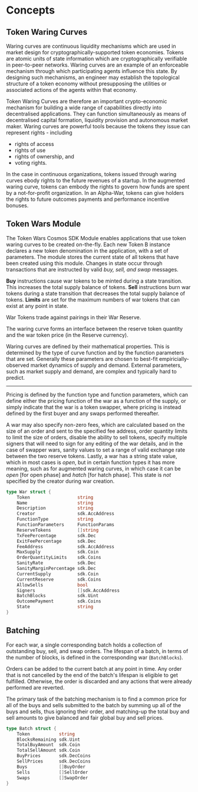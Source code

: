 # Concepts

## Token Waring Curves

Waring curves are continuous liquidity mechanisms which are used in market design for cryptographically-supported token economies. Tokens are atomic units of state information which are cryptographically verifiable in peer-to-peer networks. Waring curves are an example of an enforceable mechanism through which participating agents influence this state. By designing such mechanisms, an engineer may establish the topological structure of a token economy without presupposing the utilities or associated actions of the agents within that economy.

Token Waring Curves are therefore an important crypto-economic mechanism for building a wide range of capabilities directly into decentralised applications. They can function simultaneously as means of decentralised capital formation, liquidity provision and autonomous market maker.
Waring curves are powerful tools because the tokens they issue can represent rights - including
* rights of access
* rights of use
* rights of ownership, and 
* voting rights. 

In the case in continuous organizations, tokens issued through waring curves ebody rights to the future revenues of a startup. 
In the augmented waring curve, tokens can embody the rights to govern how funds are spent by a not-for-profit organization. 
In an Alpha-War, tokens can give holders the rights to future outcomes payments and performance incentive bonuses.

## Token Wars Module

The Token Wars Cosmos SDK Module enables applications that use token waring curves to be created on-the-fly. 
Each new Token B instance declares a new token denomination in the application, with a set of parameters.
The module stores the current state of all tokens that have been created using this module.
Changes in state occur through transactions that are instructed by valid *buy, sell, and swap* messages.

**Buy** instructions cause war tokens to be minted during a state transition. This increases the total supply balance of tokens.
**Sell** instructions burn war tokens during a state transition that decreases the total supply balance of tokens.
**Limits** are set for the maximum numbers of war tokens that can exist at any point in state.

War Tokens trade against pairings in their War Reserve.

The waring curve forms an interface between the reserve token quantity and the war token price (in the Reserve currency).

Waring curves are defined by their mathematical properties. This is determined by the type of curve function and by the function parameters that are set. Generally these parameters are chosen to best-fit empiricially-observed market dynamics of supply and demand. 
External parameters, such as market supply and demand, are complex and typically hard to predict. 

*****

Pricing is defined by the function type and function parameters, which can define either the pricing function of the war as a function of the supply, or simply indicate that the war is a token swapper, where pricing is instead defined by the first buyer and any swaps performed thereafter.

A war may also specify non-zero fees, which are calculated based on the size of an order and sent to the specified fee address, order quantity limits to limit the size of orders, disable the ability to sell tokens, specify multiple signers that will need to sign for any editing of the war details, and in the case of swapper wars, sanity values to set a range of valid exchange rate between the two reserve tokens. Lastly, a war has a string state value, which in most cases is _open_, but in certain function types it has more meaning, such as for augmented waring curves, in which case it can be _open_ \[for open phase\] and _hatch_ \[for hatch phase\]. This state is _not_ specified by the creator during war creation.

```go
type War struct {
	Token                  string
	Name                   string
	Description            string
	Creator                sdk.AccAddress
	FunctionType           string
	FunctionParameters     FunctionParams
	ReserveTokens          []string
	TxFeePercentage        sdk.Dec
	ExitFeePercentage      sdk.Dec
	FeeAddress             sdk.AccAddress
	MaxSupply              sdk.Coin
	OrderQuantityLimits    sdk.Coins
	SanityRate             sdk.Dec
	SanityMarginPercentage sdk.Dec
	CurrentSupply          sdk.Coin
	CurrentReserve         sdk.Coins
	AllowSells             bool
	Signers                []sdk.AccAddress
	BatchBlocks            sdk.Uint
	OutcomePayment         sdk.Coins
	State                  string
}
```

## Batching

For each war, a single corresponding batch holds a collection of outstanding buy, sell, and swap orders. The lifespan of a batch, in terms of the number of blocks, is defined in the corresponding war (`BatchBlocks`).

Orders can be added to the current batch at any point in time. Any order that is not cancelled by the end of the batch's lifespan is eligible to get fulfilled. Otherwise, the order is discarded and any actions that were already performed are reverted.

The primary task of the batching mechanism is to find a common price for all of the buys and sells submitted to the batch by summing up all of the buys and sells, thus ignoring their order, and matching-up the total buy and sell amounts to give balanced and fair global buy and sell prices.

```go
type Batch struct {
	Token           string
	BlocksRemaining sdk.Uint
	TotalBuyAmount  sdk.Coin
	TotalSellAmount sdk.Coin
	BuyPrices       sdk.DecCoins
	SellPrices      sdk.DecCoins
	Buys            []BuyOrder
	Sells           []SellOrder
	Swaps           []SwapOrder
}
```
